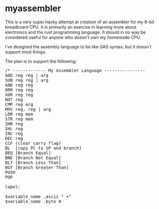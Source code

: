 # myassembler

This is a very super hacky attempt at creation of an assembler for my 8-bit breadboard CPU. It is primarily an exercise in learning more about electronics and the rust programming language. It should in no way be considered useful for anyone who doesn't own my homemade CPU.

I've designed the assembly language to be like GAS syntax, but it doesn't support most things.

The plan is to support the following:

 <pre>
/* ------------- My Assembler Language ----------------
ADD reg reg | arg
SUB reg reg | arg
AND reg reg
ORR reg reg
XOR reg reg
NOT reg
CMP reg arg
MOV reg, reg | arg
LDR reg mem
STR reg mem
SHR reg
SHL reg
INC reg
DEC reg
CCF (clear carry flag)
BL  [copy PC to SP and branch]
BEQ [Branch Equal]
BNE [Branch Not Equal]
BLT [Branch Less Than]
BGT [Branch Greater Than]
PUSH
POP

label:

$variable_name .asciz " +"
$variable_name .byte 0
 </pre>